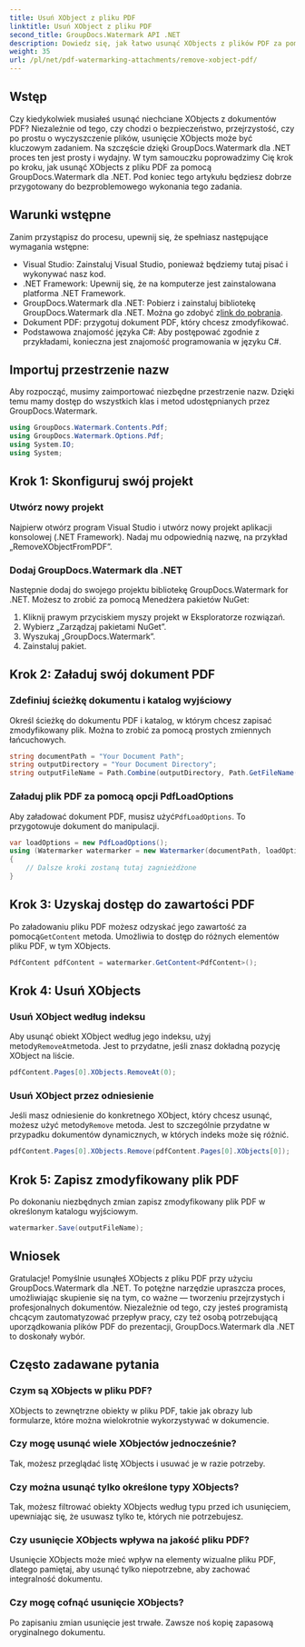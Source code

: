 ```yaml
---
title: Usuń XObject z pliku PDF
linktitle: Usuń XObject z pliku PDF
second_title: GroupDocs.Watermark API .NET
description: Dowiedz się, jak łatwo usunąć XObjects z plików PDF za pomocą GroupDocs.Watermark dla .NET, korzystając z naszego wszechstronnego samouczka krok po kroku.
weight: 35
url: /pl/net/pdf-watermarking-attachments/remove-xobject-pdf/
---
```

## Wstęp
Czy kiedykolwiek musiałeś usunąć niechciane XObjects z dokumentów PDF? Niezależnie od tego, czy chodzi o bezpieczeństwo, przejrzystość, czy po prostu o wyczyszczenie plików, usunięcie XObjects może być kluczowym zadaniem. Na szczęście dzięki GroupDocs.Watermark dla .NET proces ten jest prosty i wydajny. W tym samouczku poprowadzimy Cię krok po kroku, jak usunąć XObjects z pliku PDF za pomocą GroupDocs.Watermark dla .NET. Pod koniec tego artykułu będziesz dobrze przygotowany do bezproblemowego wykonania tego zadania.
## Warunki wstępne
Zanim przystąpisz do procesu, upewnij się, że spełniasz następujące wymagania wstępne:
- Visual Studio: Zainstaluj Visual Studio, ponieważ będziemy tutaj pisać i wykonywać nasz kod.
- .NET Framework: Upewnij się, że na komputerze jest zainstalowana platforma .NET Framework.
-  GroupDocs.Watermark dla .NET: Pobierz i zainstaluj bibliotekę GroupDocs.Watermark dla .NET. Można go zdobyć z[link do pobrania](https://releases.groupdocs.com/Watermark/net/).
- Dokument PDF: przygotuj dokument PDF, który chcesz zmodyfikować.
- Podstawowa znajomość języka C#: Aby postępować zgodnie z przykładami, konieczna jest znajomość programowania w języku C#.
## Importuj przestrzenie nazw
Aby rozpocząć, musimy zaimportować niezbędne przestrzenie nazw. Dzięki temu mamy dostęp do wszystkich klas i metod udostępnianych przez GroupDocs.Watermark.
```csharp
using GroupDocs.Watermark.Contents.Pdf;
using GroupDocs.Watermark.Options.Pdf;
using System.IO;
using System;
```
## Krok 1: Skonfiguruj swój projekt
### Utwórz nowy projekt
Najpierw otwórz program Visual Studio i utwórz nowy projekt aplikacji konsolowej (.NET Framework). Nadaj mu odpowiednią nazwę, na przykład „RemoveXObjectFromPDF”.
### Dodaj GroupDocs.Watermark dla .NET
Następnie dodaj do swojego projektu bibliotekę GroupDocs.Watermark for .NET. Możesz to zrobić za pomocą Menedżera pakietów NuGet:
1. Kliknij prawym przyciskiem myszy projekt w Eksploratorze rozwiązań.
2. Wybierz „Zarządzaj pakietami NuGet”.
3. Wyszukaj „GroupDocs.Watermark”.
4. Zainstaluj pakiet.
## Krok 2: Załaduj swój dokument PDF
### Zdefiniuj ścieżkę dokumentu i katalog wyjściowy
Określ ścieżkę do dokumentu PDF i katalog, w którym chcesz zapisać zmodyfikowany plik. Można to zrobić za pomocą prostych zmiennych łańcuchowych.
```csharp
string documentPath = "Your Document Path";
string outputDirectory = "Your Document Directory";
string outputFileName = Path.Combine(outputDirectory, Path.GetFileName(documentPath));
```
### Załaduj plik PDF za pomocą opcji PdfLoadOptions
 Aby załadować dokument PDF, musisz użyć`PdfLoadOptions`. To przygotowuje dokument do manipulacji.
```csharp
var loadOptions = new PdfLoadOptions();
using (Watermarker watermarker = new Watermarker(documentPath, loadOptions))
{
    // Dalsze kroki zostaną tutaj zagnieżdżone
}
```
## Krok 3: Uzyskaj dostęp do zawartości PDF
 Po załadowaniu pliku PDF możesz odzyskać jego zawartość za pomocą`GetContent` metoda. Umożliwia to dostęp do różnych elementów pliku PDF, w tym XObjects.
```csharp
PdfContent pdfContent = watermarker.GetContent<PdfContent>();
```
## Krok 4: Usuń XObjects
### Usuń XObject według indeksu
 Aby usunąć obiekt XObject według jego indeksu, użyj metody`RemoveAt`metoda. Jest to przydatne, jeśli znasz dokładną pozycję XObject na liście.
```csharp
pdfContent.Pages[0].XObjects.RemoveAt(0);
```
### Usuń XObject przez odniesienie
 Jeśli masz odniesienie do konkretnego XObject, który chcesz usunąć, możesz użyć metody`Remove` metoda. Jest to szczególnie przydatne w przypadku dokumentów dynamicznych, w których indeks może się różnić.
```csharp
pdfContent.Pages[0].XObjects.Remove(pdfContent.Pages[0].XObjects[0]);
```
## Krok 5: Zapisz zmodyfikowany plik PDF
Po dokonaniu niezbędnych zmian zapisz zmodyfikowany plik PDF w określonym katalogu wyjściowym.
```csharp
watermarker.Save(outputFileName);
```
## Wniosek
Gratulacje! Pomyślnie usunąłeś XObjects z pliku PDF przy użyciu GroupDocs.Watermark dla .NET. To potężne narzędzie upraszcza proces, umożliwiając skupienie się na tym, co ważne — tworzeniu przejrzystych i profesjonalnych dokumentów. Niezależnie od tego, czy jesteś programistą chcącym zautomatyzować przepływ pracy, czy też osobą potrzebującą uporządkowania plików PDF do prezentacji, GroupDocs.Watermark dla .NET to doskonały wybór.
## Często zadawane pytania
### Czym są XObjects w pliku PDF?
XObjects to zewnętrzne obiekty w pliku PDF, takie jak obrazy lub formularze, które można wielokrotnie wykorzystywać w dokumencie.
### Czy mogę usunąć wiele XObjectów jednocześnie?
Tak, możesz przeglądać listę XObjects i usuwać je w razie potrzeby.
### Czy można usunąć tylko określone typy XObjects?
Tak, możesz filtrować obiekty XObjects według typu przed ich usunięciem, upewniając się, że usuwasz tylko te, których nie potrzebujesz.
### Czy usunięcie XObjects wpływa na jakość pliku PDF?
Usunięcie XObjects może mieć wpływ na elementy wizualne pliku PDF, dlatego pamiętaj, aby usunąć tylko niepotrzebne, aby zachować integralność dokumentu.
### Czy mogę cofnąć usunięcie XObjects?
Po zapisaniu zmian usunięcie jest trwałe. Zawsze noś kopię zapasową oryginalnego dokumentu.